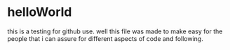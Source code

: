 # helloWorld
this is a testing for github use.
well this file was made to make  easy for the people that i can assure for different aspects of code and following.
